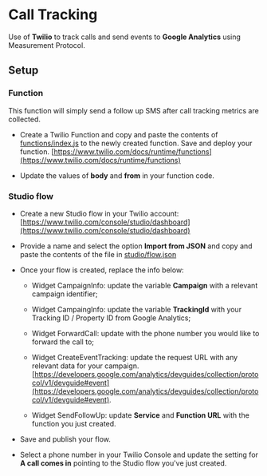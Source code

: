 # Call Tracking

Use of **Twilio** to track calls and send events to **Google Analytics** using Measurement Protocol.

## Setup 

### Function

This function will simply send a follow up SMS after call tracking metrics are collected.

* Create a Twilio Function and copy and paste the contents of [functions/index.js](functions/index.js) to the newly created function. Save and deploy your function. [https://www.twilio.com/docs/runtime/functions](https://www.twilio.com/docs/runtime/functions)

* Update the values of **body** and **from** in your function code.

### Studio flow

* Create a new Studio flow in your Twilio account:
[https://www.twilio.com/console/studio/dashboard](https://www.twilio.com/console/studio/dashboard)

* Provide a name and select the option **Import from JSON** and copy and paste the contents of the file in [studio/flow.json](studio/flow.json)

* Once your flow is created, replace the info below:

    * Widget CampaignInfo: update  the variable **Campaign** with a relevant campaign identifier;

    * Widget CampaingInfo: update the variable **TrackingId** with your Tracking ID / Property ID from Google Analytics;

    * Widget ForwardCall: update with the phone number you would like to forward the call to;

    * Widget CreateEventTracking: update the request URL with any relevant data for your campaign. [https://developers.google.com/analytics/devguides/collection/protocol/v1/devguide#event](https://developers.google.com/analytics/devguides/collection/protocol/v1/devguide#event).

    * Widget SendFollowUp: update **Service** and **Function URL** with the function you just created.

* Save and publish your flow.

* Select a phone number in your Twilio Console and update the setting for **A call comes in** pointing to the Studio flow you've just created. 

